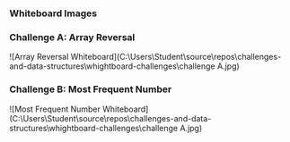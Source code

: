 ### Whiteboard Images

### Challenge A: Array Reversal
![Array Reversal Whiteboard](C:\Users\Student\source\repos\challenges-and-data-structures\whightboard-challenges\challenge A.jpg)

### Challenge B: Most Frequent Number
![Most Frequent Number Whiteboard](C:\Users\Student\source\repos\challenges-and-data-structures\whightboard-challenges\challenge A.jpg)